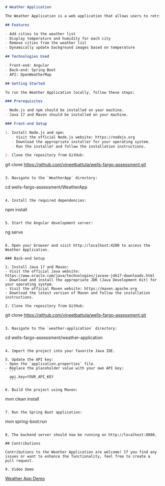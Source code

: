 ```markdown
# Weather Application

The Weather Application is a web application that allows users to retrieve weather information for cities in the USA.

## Features

- Add cities to the weather list
- Display temperature and humidity for each city
- Remove cities from the weather list
- Dynamically update background images based on temperature

## Technologies Used

- Front-end: Angular
- Back-end: Spring Boot
- API: OpenWeatherMap

## Getting Started

To run the Weather Application locally, follow these steps:

### Prerequisites

- Node.js and npm should be installed on your machine.
- Java 17 and Maven should be installed on your machine.

### Front-end Setup

1. Install Node.js and npm:
   - Visit the official Node.js website: https://nodejs.org
   - Download the appropriate installer for your operating system.
   - Run the installer and follow the installation instructions.

2. Clone the repository from GitHub:
   ```
   git clone https://github.com/vineetbattula/wells-fargo-assessment.git
   ```

3. Navigate to the `WeatherApp` directory:
   ```
   cd wells-fargo-assessment/WeatherApp
   ```

4. Install the required dependencies:
   ```
   npm install
   ```

5. Start the Angular development server:
   ```
   ng serve
   ```

6. Open your browser and visit http://localhost:4200 to access the Weather Application.

### Back-end Setup

1. Install Java 17 and Maven:
   - Visit the official Java website: https://www.oracle.com/java/technologies/javase-jdk17-downloads.html
   - Download and install the appropriate JDK (Java Development Kit) for your operating system.
   - Visit the official Maven website: https://maven.apache.org
   - Download the latest version of Maven and follow the installation instructions.

2. Clone the repository from GitHub:
   ```
   git clone https://github.com/vineetbattula/wells-fargo-assessment.git
   ```

3. Navigate to the `weather-application` directory:
   ```
   cd wells-fargo-assessment/weather-application
   ```

4. Import the project into your favorite Java IDE.

5. Update the API key:
   - Open the `application.properties` file.
   - Replace the placeholder value with your own API key:
     ```
     api.key=YOUR_API_KEY
     ```

6. Build the project using Maven:
   ```
   mvn clean install
   ```

7. Run the Spring Boot application:
   ```
   mvn spring-boot:run
   ```

8. The backend server should now be running on http://localhost:8080.

## Contributions

Contributions to the Weather Application are welcome! If you find any issues or want to enhance the functionality, feel free to create a pull request.

9. Video Demo
```
[Weather App Demo ](https://drive.google.com/file/d/1ZY74eMvwDwdUsUERVYUYKeZEIxU_1okT/view?usp=drive_link)

```




```
